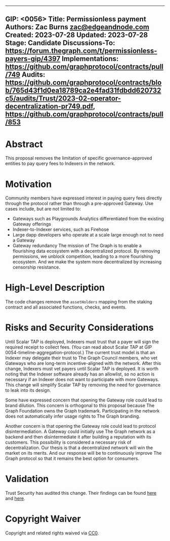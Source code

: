 
---
GIP: <0056>
Title: Permissionless payment
Authors: Zac Burns <zac@edgeandnode.com>
Created: 2023-07-28
Updated: 2023-07-28
Stage: Candidate
Discussions-To: https://forum.thegraph.com/t/permissionless-payers-gip/4397
Implementations: https://github.com/graphprotocol/contracts/pull/749
Audits: https://github.com/graphprotocol/contracts/blob/765d43f1d0ea18789ca2e4fad31fdbdd620732c5/audits/Trust/2023-02-operator-decentralization-pr749.pdf, https://github.com/graphprotocol/contracts/pull/853
---

# Abstract

This proposal removes the limitation of specific governance-approved entities to pay query fees to Indexers in the network.

# Motivation

Community members have expressed interest in paying query fees directly through the protocol rather than through a pre-approved Gateway. Use cases include, but are not limited to:
* Gateways such as Playgrounds Analytics differentiated from the existing Gateway offerings
* Indexer-to-Indexer services, such as Firehose
* Large dapp developers who operate at a scale large enough not to need a Gateway
* Gateway redundancy
The mission of The Graph is to enable a flourishing data ecosystem with a decentralized protocol. By removing permissions, we unblock competition, leading to a more flourishing ecosystem. And we make the system more decentralized by increasing censorship resistance.


# High-Level Description

The code changes remove the `assetHolders` mapping from the staking contract and all associated functions, checks, and events.

# Risks and Security Considerations

Until Scalar TAP is deployed, Indexers must trust that a payer will sign the required receipt to collect fees. (You can read about Scalar TAP at GIP 0054-timeline-aggregation-protocol.) The current trust model is that an Indexer may delegate their trust to The Graph Council members, who vet Gateways who are long-term incentive-aligned with the network. After this change, Indexers must vet payers until Scalar TAP is deployed. It is worth noting that the Indexer software already has an allowlist, so no action is necessary if an Indexer does not want to participate with more Gateways. This change will simplify Scalar TAP by removing the need for governance to leak into its design.

Some have expressed concern that opening the Gateway role could lead to brand dilution. This concern is orthogonal to this proposal because The Graph Foundation owns the Graph trademark. Participating in the network does not automatically infer usage rights to The Graph branding.

Another concern is that opening the Gateway role could lead to protocol disintermediation. A Gateway could initially use The Graph network as a backend and then disintermediate it after building a reputation with its customers. This possibility is considered a necessary risk of decentralization. Our thesis is that a decentralized network will win the market on its merits. And our response will be to continuously improve The Graph protocol so that it remains the best option for consumers.

# Validation

Trust Security has audited this change. Their findings can be found [here](https://github.com/graphprotocol/contracts/blob/765d43f1d0ea18789ca2e4fad31fdbdd620732c5/audits/Trust/2023-02-operator-decentralization-pr749.pdf) and [here](https://github.com/graphprotocol/contracts/pull/853).

# Copyright Waiver

Copyright and related rights waived via [CC0](https://creativecommons.org/publicdomain/zero/1.0/).


